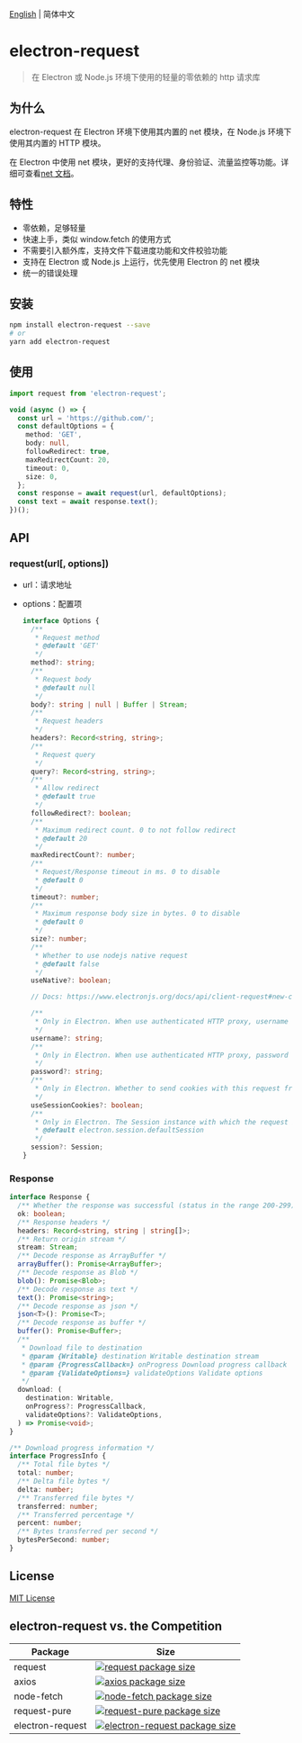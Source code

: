 [English](./README.md) | 简体中文

# electron-request

> 在 Electron 或 Node.js 环境下使用的轻量的零依赖的 http 请求库

## 为什么

electron-request 在 Electron 环境下使用其内置的 net 模块，在 Node.js 环境下使用其内置的 HTTP 模块。

在 Electron 中使用 net 模块，更好的支持代理、身份验证、流量监控等功能。详细可查看[net 文档](https://www.electronjs.org/docs/api/net)。

## 特性

- 零依赖，足够轻量
- 快速上手，类似 window.fetch 的使用方式
- 不需要引入额外库，支持文件下载进度功能和文件校验功能
- 支持在 Electron 或 Node.js 上运行，优先使用 Electron 的 net 模块
- 统一的错误处理

## 安装

```bash
npm install electron-request --save
# or
yarn add electron-request
```

## 使用

```ts
import request from 'electron-request';

void (async () => {
  const url = 'https://github.com/';
  const defaultOptions = {
    method: 'GET',
    body: null,
    followRedirect: true,
    maxRedirectCount: 20,
    timeout: 0,
    size: 0,
  };
  const response = await request(url, defaultOptions);
  const text = await response.text();
})();
```

## API

### request(url[, options])

- url：请求地址

- options：配置项

  ```ts
  interface Options {
    /**
     * Request method
     * @default 'GET'
     */
    method?: string;
    /**
     * Request body
     * @default null
     */
    body?: string | null | Buffer | Stream;
    /**
     * Request headers
     */
    headers?: Record<string, string>;
    /**
     * Request query
     */
    query?: Record<string, string>;
    /**
     * Allow redirect
     * @default true
     */
    followRedirect?: boolean;
    /**
     * Maximum redirect count. 0 to not follow redirect
     * @default 20
     */
    maxRedirectCount?: number;
    /**
     * Request/Response timeout in ms. 0 to disable
     * @default 0
     */
    timeout?: number;
    /**
     * Maximum response body size in bytes. 0 to disable
     * @default 0
     */
    size?: number;
    /**
     * Whether to use nodejs native request
     * @default false
     */
    useNative?: boolean;

    // Docs: https://www.electronjs.org/docs/api/client-request#new-clientrequestoptions

    /**
     * Only in Electron. When use authenticated HTTP proxy, username to use to authenticate
     */
    username?: string;
    /**
     * Only in Electron. When use authenticated HTTP proxy, password to use to authenticate
     */
    password?: string;
    /**
     * Only in Electron. Whether to send cookies with this request from the provided session
     */
    useSessionCookies?: boolean;
    /**
     * Only in Electron. The Session instance with which the request is associated
     * @default electron.session.defaultSession
     */
    session?: Session;
  }
  ```

### Response

```ts
interface Response {
  /** Whether the response was successful (status in the range 200-299) */
  ok: boolean;
  /** Response headers */
  headers: Record<string, string | string[]>;
  /** Return origin stream */
  stream: Stream;
  /** Decode response as ArrayBuffer */
  arrayBuffer(): Promise<ArrayBuffer>;
  /** Decode response as Blob */
  blob(): Promise<Blob>;
  /** Decode response as text */
  text(): Promise<string>;
  /** Decode response as json */
  json<T>(): Promise<T>;
  /** Decode response as buffer */
  buffer(): Promise<Buffer>;
  /**
   * Download file to destination
   * @param {Writable} destination Writable destination stream
   * @param {ProgressCallback=} onProgress Download progress callback
   * @param {ValidateOptions=} validateOptions Validate options
   */
  download: (
    destination: Writable,
    onProgress?: ProgressCallback,
    validateOptions?: ValidateOptions,
  ) => Promise<void>;
}

/** Download progress information */
interface ProgressInfo {
  /** Total file bytes */
  total: number;
  /** Delta file bytes */
  delta: number;
  /** Transferred file bytes */
  transferred: number;
  /** Transferred percentage */
  percent: number;
  /** Bytes transferred per second */
  bytesPerSecond: number;
}
```

## License

[MIT License](./LICENSE)

## electron-request vs. the Competition

| Package | Size |
| --- | --- |
| request | [![request package size](https://packagephobia.now.sh/badge?p=request)](https://packagephobia.now.sh/result?p=request) |
| axios | [![axios package size](https://packagephobia.now.sh/badge?p=axios)](https://packagephobia.now.sh/result?p=axios) |
| node-fetch | [![node-fetch package size](https://packagephobia.now.sh/badge?p=node-fetch)](https://packagephobia.now.sh/result?p=node-fetch) |
| request-pure | [![request-pure package size](https://packagephobia.now.sh/badge?p=request-pure)](https://packagephobia.now.sh/result?p=request-pure) |
| electron-request | [![electron-request package size](https://packagephobia.now.sh/badge?p=electron-request)](https://packagephobia.now.sh/result?p=electron-request) |
